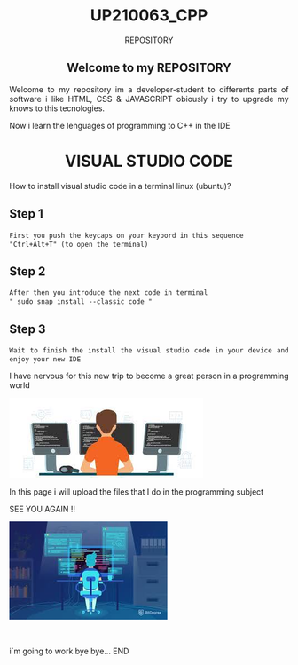 <div align= "center">

# UP210063_CPP

<div>

REPOSITORY 

## Welcome to my REPOSITORY 

<div align= "justify">

Welcome to my repository im a developer-student to differents parts of software i like HTML, CSS & JAVASCRIPT obiously i try to upgrade my knows to this tecnologies. 

Now i learn the lenguages of programming to C++ in the 	IDE 

<div>

<div align= "center">


# VISUAL STUDIO CODE


<div>

<div align= "justify">
   
How to install visual studio code in a terminal linux (ubuntu)? 
 
## Step 1
    First you push the keycaps on your keybord in this sequence 
    "Ctrl+Alt+T" (to open the terminal)
 ## Step 2    
    After then you introduce the next code in terminal 
    " sudo snap install --classic code "
## Step 3 
    Wait to finish the install the visual studio code in your device and enjoy your new IDE 
    
 
<div align= "justify">
I have nervous for this new trip to become a great person in a programming world  



![no imagen](imagenes/dev.jfif)


In this page i will upload the files that I do in the programming subject
        
SEE YOU AGAIN !!



![no imagen](imagenes/dev2.jfif)



⠀⠀⠀⠀⠀

i´m going to work bye bye...
END 

